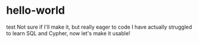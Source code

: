 # hello-world
test
Not sure if I'll make it, but really eager to code
I have actually struggled to learn SQL and Cypher, now let's make it usable!
